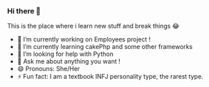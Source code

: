 ### Hi there 👋

This is the place where i learn new stuff and break things 😂

- 🔭 I’m currently working on Employees project !
- 🌱 I’m currently learning cakePhp and some other frameworks
- 🤔 I’m looking for help with Python
- 💬 Ask me about anything you want !
- 😄 Pronouns: She/Her
- ⚡ Fun fact: I am a textbook INFJ personality type, the rarest type.
